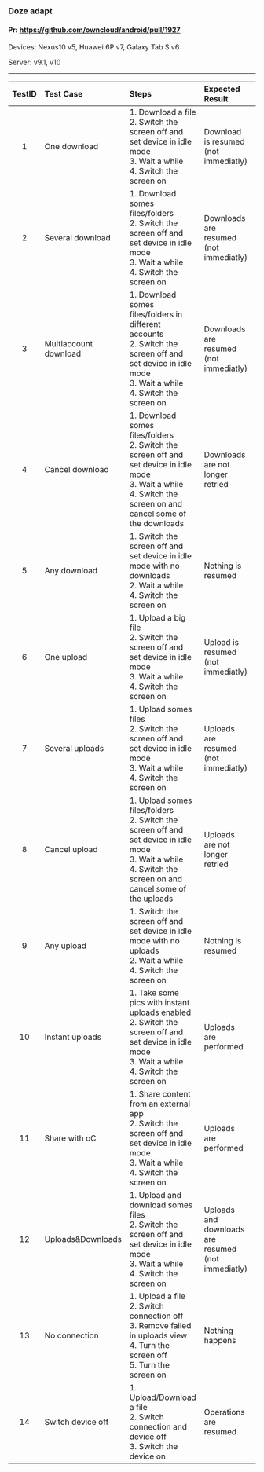 ###  Doze adapt 

#### Pr: https://github.com/owncloud/android/pull/1927 

Devices: Nexus10 v5, Huawei 6P v7, Galaxy Tab S v6

Server: v9.1, v10


---

 
| TestID | Test Case | Steps | Expected Result | Result | Related Comment |
| :----: | :-------- | :---- | :-------------- | :----: | :------ |
| 1 | One download | 1. Download a file<br>2. Switch the screen off and set device in idle mode<br>3. Wait a while<br>4. Switch the screen on| Download is resumed (not immediatly) | P t5 m4 m7 F m6| FIXED: Notifications -> crash. https -> not download |
| 2 | Several download | 1. Download somes files/folders<br>2. Switch the screen off and set device in idle mode<br>3. Wait a while<br>4. Switch the screen on| Downloads are resumed (not immediatly) | P t5 m4 m7 F m6| FIXED: v7:Downloads not resumed |
| 3 | Multiaccount download | 1. Download somes files/folders in different accounts<br>2. Switch the screen off and set device in idle mode<br>3. Wait a while<br>4. Switch the screen on| Downloads are resumed (not immediatly) | P m7 F m6 | FIXED: v7:not all downloads resumed |
| 4 | Cancel download | 1. Download somes files/folders<br>2. Switch the screen off and set device in idle mode<br>3. Wait a while<br>4. Switch the screen on and cancel some of the downloads| Downloads are not longer retried | P m7 |  |
| 5 | Any download | 1. Switch the screen off and set device in idle mode with no downloads<br>2. Wait a while<br>4. Switch the screen on| Nothing is resumed | P m7|  |
| 6 | One upload | 1. Upload a big file<br>2. Switch the screen off and set device in idle mode<br>3. Wait a while<br>4. Switch the screen on| Upload is resumed (not immediatly)  |  P t5 m4 m7 t6 | FIXED: Not always resumed |
| 7 | Several uploads | 1. Upload somes files<br>2. Switch the screen off and set device in idle mode<br>3. Wait a while<br>4. Switch the screen on| Uploads are resumed (not immediatly) | P t5 m4 m7 t6| FIXED: v7: Not all are resumed |
| 8 | Cancel upload | 1. Upload somes files/folders<br>2. Switch the screen off and set device in idle mode<br>3. Wait a while<br>4. Switch the screen on and cancel some of the uploads| Uploads are not longer retried | P m7 |  |
| 9 | Any upload | 1. Switch the screen off and set device in idle mode with no uploads<br>2. Wait a while<br>4. Switch the screen on| Nothing is resumed | P m7 |  |
| 10 | Instant uploads | 1. Take some pics with instant uploads enabled<br>2. Switch the screen off and set device in idle mode<br>3. Wait a while<br>4. Switch the screen on| Uploads are performed  | P t5 m7 | FIXED: Not resumed |
| 11 | Share with oC | 1. Share content from an external app<br>2. Switch the screen off and set device in idle mode<br>3. Wait a while<br>4. Switch the screen on| Uploads are performed  | P t5 m7|  |
| 12 | Uploads&Downloads | 1. Upload and download somes files<br>2. Switch the screen off and set device in idle mode<br>3. Wait a while<br>4. Switch the screen on| Uploads and downloads are resumed (not immediatly) | P t5 m7| FIXED: Not all resumed |
| 13 | No connection | 1. Upload a file<br>2. Switch connection off<br>3. Remove failed in uploads view<br>4. Turn the screen off<br>5. Turn the screen on| Nothing happens | P t5 m7|  |
| 14 | Switch device off | 1. Upload/Download a file<br>2. Switch connection and device off<br>3. Switch the device on| Operations are resumed | P m7 | FIXED: Not resumed |
